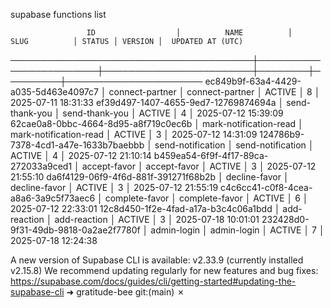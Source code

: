 supabase functions list

  
                     ID                  │          NAME          │          SLUG          │ STATUS │ VERSION │  UPDATED AT (UTC)
  ───────────────────────────────────────┼────────────────────────┼────────────────────────┼────────┼─────────┼──────────────────────
    ec849b9f-63a4-4429-a035-5d463e4097c7 │ connect-partner        │ connect-partner        │ ACTIVE │       8 │ 2025-07-11 18:31:33
    ef39d497-1407-4655-9ed7-12769874694a │ send-thank-you         │ send-thank-you         │ ACTIVE │       4 │ 2025-07-12 15:39:09
    62cae0a8-0bbc-4664-8d95-a8f719c0ec6b │ mark-notification-read │ mark-notification-read │ ACTIVE │       3 │ 2025-07-12 14:31:09
    124786b9-7378-4cd1-a47e-1633b7baebbb │ send-notification      │ send-notification      │ ACTIVE │       4 │ 2025-07-12 21:10:14
    b459ea54-6f9f-4f17-89ca-272033a9ced1 │ accept-favor           │ accept-favor           │ ACTIVE │       3 │ 2025-07-12 21:55:10
    da6f4129-06f9-4f6d-881f-391271f68b2b │ decline-favor          │ decline-favor          │ ACTIVE │       3 │ 2025-07-12 21:55:19
    c4c6cc41-c0f8-4cea-a8a6-3a9c5f73aec6 │ complete-favor         │ complete-favor         │ ACTIVE │       6 │ 2025-07-12 22:33:01
    12c8d450-1f2e-4fad-a17a-b3c4c06a1bdd │ add-reaction           │ add-reaction           │ ACTIVE │       3 │ 2025-07-18 10:01:01
    232428d0-9f31-49db-9818-0a2ae2f7780f │ admin-login            │ admin-login            │ ACTIVE │       7 │ 2025-07-18 12:24:38

A new version of Supabase CLI is available: v2.33.9 (currently installed v2.15.8)
We recommend updating regularly for new features and bug fixes: https://supabase.com/docs/guides/cli/getting-started#updating-the-supabase-cli
➜  gratitude-bee git:(main) ✗ 